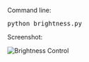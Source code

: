 Command line:
<pre>python brightness.py</pre>

Screenshot:

![Brightness Control](https://raw.github.com/ravikiranj/misc-tools/master/brightness-control/screenshot.png)
                      

